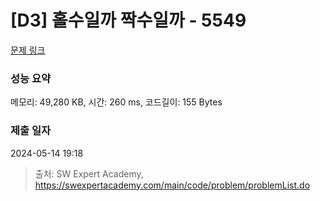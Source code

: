 # [D3] 홀수일까 짝수일까 - 5549 

[문제 링크](https://swexpertacademy.com/main/code/problem/problemDetail.do?contestProbId=AWWxpEDaAVoDFAW4) 

### 성능 요약

메모리: 49,280 KB, 시간: 260 ms, 코드길이: 155 Bytes

### 제출 일자

2024-05-14 19:18



> 출처: SW Expert Academy, https://swexpertacademy.com/main/code/problem/problemList.do